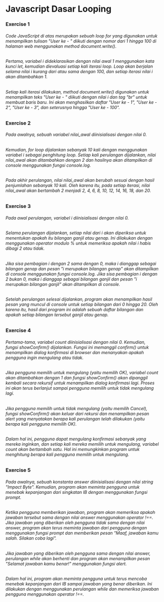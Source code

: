 # Javascript Dasar Looping

### Exercise 1
###### Code JavaScript di atas merupakan sebuah loop for yang digunakan untuk menampilkan tulisan "User ke - " diikuti dengan nomor dari 1 hingga 100 di halaman web menggunakan method document.write().
###### Pertama, variabel i dideklarasikan dengan nilai awal 1 menggunakan kata kunci let, kemudian dievaluasi setiap kali iterasi loop. Loop akan berjalan selama nilai i kurang dari atau sama dengan 100, dan setiap iterasi nilai i akan ditambahkan 1.
###### Setiap kali iterasi dilakukan, method document.write() digunakan untuk menampilkan teks "User ke - " diikuti dengan nilai i dan tag "br" untuk membuat baris baru. Ini akan menghasilkan daftar "User ke - 1", "User ke - 2", "User ke - 3", dan seterusnya hingga "User ke - 100".

### Exercise 2
###### Pada awalnya, sebuah variabel nilai_awal diinisialisasi dengan nilai 0.
###### Kemudian, for loop dijalankan sebanyak 10 kali dengan menggunakan variabel i sebagai penghitung loop. Setiap kali perulangan dijalankan, nilai nilai_awal akan ditambahkan dengan 2 dan hasilnya akan ditampilkan di console menggunakan fungsi console.log.
###### Pada akhir perulangan, nilai nilai_awal akan berubah sesuai dengan hasil penjumlahan sebanyak 10 kali. Oleh karena itu, pada setiap iterasi, nilai nilai_awal akan bertambah 2 menjadi 2, 4, 6, 8, 10, 12, 14, 16, 18, dan 20.

### Exercise 3
###### Pada awal perulangan, variabel i diinisialisasi dengan nilai 0.
###### Selama perulangan dijalankan, setiap nilai dari i akan diperiksa untuk menentukan apakah itu bilangan ganjil atau genap. Ini dilakukan dengan menggunakan operator modulo % untuk memeriksa apakah nilai i habis dibagi 2 atau tidak.
###### Jika sisa pembagian i dengan 2 sama dengan 0, maka i dianggap sebagai bilangan genap dan pesan "i merupakan bilangan genap" akan ditampilkan di console menggunakan fungsi console.log. Jika sisa pembagian i dengan 2 bukan 0, maka i dianggap sebagai bilangan ganjil dan pesan "i merupakan bilangan ganjil" akan ditampilkan di console.
###### Setelah perulangan selesai dijalankan, program akan menampilkan hasil pesan yang muncul di console untuk setiap bilangan dari 0 hingga 20. Oleh karena itu, hasil dari program ini adalah sebuah daftar bilangan dan apakah setiap bilangan tersebut ganjil atau genap.

### Exercise 4
###### Pertama-tama, variabel count diinisialisasi dengan nilai 0. Kemudian, fungsi showConfirm() dijalankan. Fungsi ini memanggil confirm() untuk menampilkan dialog konfirmasi di browser dan menanyakan apakah pengguna ingin mengulang atau tidak.
###### Jika pengguna memilih untuk mengulang (yaitu memilih OK), variabel count akan ditambahkan dengan 1 dan fungsi showConfirm() akan dipanggil kembali secara rekursif untuk menampilkan dialog konfirmasi lagi. Proses ini akan terus berlanjut sampai pengguna memilih untuk tidak mengulang lagi.
###### Jika pengguna memilih untuk tidak mengulang (yaitu memilih Cancel), fungsi showConfirm() akan keluar dari rekursi dan menampilkan pesan alert yang menyatakan berapa kali perulangan telah dilakukan (yaitu berapa kali pengguna memilih OK).
###### Dalam hal ini, pengguna dapat mengulang konfirmasi sebanyak yang mereka inginkan, dan setiap kali mereka memilih untuk mengulang, variabel count akan bertambah satu. Hal ini memungkinkan program untuk menghitung berapa kali pengguna memilih untuk mengulang.

### Exercise 5
###### Pada awalnya, sebuah konstanta answer diinisialisasi dengan nilai string "Impact Byte". Kemudian, program akan meminta pengguna untuk menebak kepanjangan dari singkatan IB dengan menggunakan fungsi prompt.
###### Ketika pengguna memberikan jawaban, program akan memeriksa apakah jawaban tersebut sama dengan nilai answer menggunakan operator !==. Jika jawaban yang diberikan oleh pengguna tidak sama dengan nilai answer, program akan terus meminta jawaban dari pengguna dengan menggunakan fungsi prompt dan memberikan pesan "Maaf, jawaban kamu salah. Silakan coba lagi".
###### Jika jawaban yang diberikan oleh pengguna sama dengan nilai answer, perulangan while akan berhenti dan program akan menampilkan pesan "Selamat jawaban kamu benar!" menggunakan fungsi alert.
###### Dalam hal ini, program akan meminta pengguna untuk terus mencoba menebak kepanjangan dari IB sampai jawaban yang benar diberikan. Ini dilakukan dengan menggunakan perulangan while dan memeriksa jawaban pengguna menggunakan operator !==.